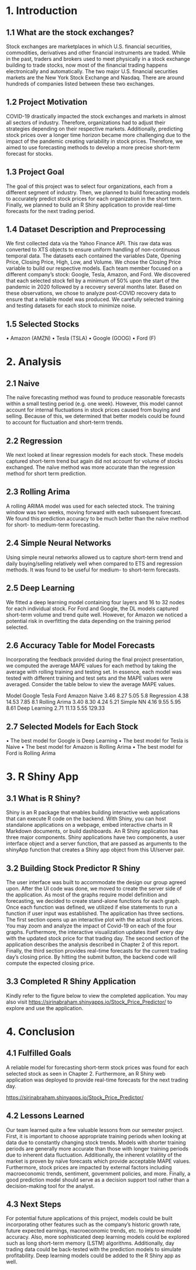 
# 1. Introduction

## 1.1	What are the stock exchanges? 
Stock exchanges are marketplaces in which U.S. financial securities, commodities, derivatives and other financial instruments are traded. While in the past,
traders and brokers used to meet physically in a stock exchange building to trade stocks, now most of the financial trading happens electronically and 
automatically. The two major U.S. financial securities markets are the New York Stock Exchange and Nasdaq. There are around hundreds of companies listed 
between these two exchanges.

## 1.2	Project Motivation
COVID-19 drastically impacted the stock exchanges and markets in almost all sectors of industry. Therefore, organizations had to adjust their strategies depending 
on their respective markets. Additionally, predicting stock prices over a longer time horizon became more challenging due to the impact of the pandemic creating 
variability in stock prices. Therefore, we aimed to use forecasting methods to develop a more precise short-term forecast for stocks. 

## 1.3	Project Goal
The goal of this project was to select four organizations, each from a different segment of industry. Then, we planned to build forecasting models to accurately 
predict stock prices for each organization in the short term. Finally, we planned to build an R Shiny application to provide real-time forecasts for the next 
trading period. 


## 1.4	Dataset Description and Preprocessing 
We first collected data via the Yahoo Finance API. This raw data was converted to XTS objects to ensure uniform handling of non-continuous temporal data. The 
datasets each contained the variables Date, Opening Price, Closing Price, High, Low, and Volume. We chose the Closing Price variable to build our respective models. 
Each team member focused on a different company’s stock: Google, Tesla, Amazon, and Ford. We discovered that each selected stock fell by a minimum of 50% upon the 
start of the pandemic in 2020 followed by a recovery several months later. Based on these observations, we chose to analyze post-COVID recovery data to ensure that 
a reliable model was produced. We carefully selected training and testing datasets for each stock to minimize noise. 

## 1.5	Selected Stocks

•	Amazon (AMZN)
•	Tesla (TSLA)
•	Google (GOOG)
•	Ford (F)


# 2. Analysis

## 2.1	Naive
The naïve forecasting method was found to produce reasonable forecasts within a small testing period (e.g. one week). However, this model cannot account for 
internal fluctuations in stock prices caused from buying and selling. Because of this, we determined that better models could be found to account for fluctuation
and short-term trends. 
  
## 2.2	Regression
We next looked at linear regression models for each stock. These models captured short-term trend but again did not account for volume of stocks exchanged. 
The naïve method was more accurate than the regression method for short term prediction. 

## 2.3	Rolling Arima
A rolling ARIMA model was used for each selected stock. The training window was two weeks, moving forward with each subsequent forecast. We found this
prediction accuracy to be much better than the naïve method for short- to medium-term forecasting. 

## 2.4	Simple Neural Networks
Using simple neural networks allowed us to capture short-term trend and daily buying/selling relatively well when compared to ETS and regression methods. It was 
found to be useful for medium- to short-term forecasts. 

## 2.5	Deep Learning
We fitted a deep learning model containing four layers and 16 to 32 nodes for each individual stock. For Ford and Google, the DL models captured short-term 
volume and trend quite well. However, for Amazon we noticed a potential risk in overfitting the data depending on the training period selected. 

## 2.6	Accuracy Table for Model Forecasts
Incorporating the feedback provided during the final project presentation, we computed the average MAPE values for each method by taking the average with 
rolling training and testing set. In essence, each model was tested with different training and test sets and the MAPE values were averaged. Consider the table 
below to view the average MAPE values.

Model	Google	Tesla	Ford	Amazon
Naive	3.46	8.27	5.05	5.8
Regression	4.38	14.53	7.85	8.1
Rolling Arima	3.40	8.30	4.24	5.21
Simple NN	4.16	9.55	5.95	8.61
Deep Learning	2.71	11.13	5.55	129.33

## 2.7	Selected Models for Each Stock
•	The best model for Google is Deep Learning
•	The best model for Tesla is Naive
•	The best model for Amazon is Rolling Arima
•	The best model for Ford is Rolling Arima

# 3. R Shiny App

## 3.1	What is R Shiny?
Shiny is an R package that enables building interactive web applications that can execute R code on the backend. With Shiny, you can host standalone applications 
on a webpage, embed interactive charts in R Markdown documents, or build dashboards. An R Shiny application has three major components. Shiny applications have two 
components, a user interface object and a server function, that are passed as arguments to the shinyApp function that creates a Shiny app object from this UI/server 
pair. 

## 3.2	Building Stock Predictor R Shiny
The user interface was built to accommodate the design our group agreed upon. After the UI code was done, we moved to create the server side of the application. 
As most of the graphs require model definition and forecasting, we decided to create stand-alone functions for each graph. Once each function was defined, we 
utilized if else statements to run a function if user input was established. The application has three sections. The first section opens up an interactive plot 
with the actual stock prices. You may zoom and analyze the impact of Covid-19 on each of the four graphs. Furthermore, the interactive visualization updates itself 
every day with the updated stock price for that trading day. The second section of the application describes the analysis described in Chapter 2 of this report. 
Finally, the third section provides real-time forecasts for the current trading day’s closing price. By hitting the submit button, the backend code will compute 
the expected closing price. 

## 3.3	Completed R Shiny Application
Kindly refer to the figure below to view the completed application. You may also visit https://sirinabraham.shinyapps.io/Stock_Price_Predictor/ to explore and use 
the application.

# 4. Conclusion

## 4.1	Fulfilled Goals

A reliable model for forecasting short-term stock prices was found for each selected stock as seen in Chapter 2. Furthermore, an R Shiny web application was 
deployed to provide real-time forecasts for the next trading day.

https://sirinabraham.shinyapps.io/Stock_Price_Predictor/


## 4.2	Lessons Learned

Our team learned quite a few valuable lessons from our semester project. First, it is important to choose appropriate training periods when looking at data 
due to constantly changing stock trends. Models with shorter training periods are generally more accurate than those with longer training periods due to 
inherent data fluctuation. Additionally, the inherent volatility of the market is proven by naïve forecasts which provide acceptable MAPE values. 
Furthermore, stock prices are impacted by external factors including macroeconomic trends, sentiment, government policies, and more. Finally, a good prediction 
model should serve as a decision support tool rather than a decision-making tool for the analyst. 

## 4.3	Next Steps

For potential future applications of this project, models could be built incorporating other features such as the company’s historic growth rate, future expected earnings, macroeconomic trends, etc. to improve model accuracy. Also, more sophisticated deep learning models could be explored such as long short-term memory (LSTM) algorithms. Additionally, day trading data could be back-tested with the prediction models to simulate profitability. Deep learning models could be added to the R Shiny app as well. 
